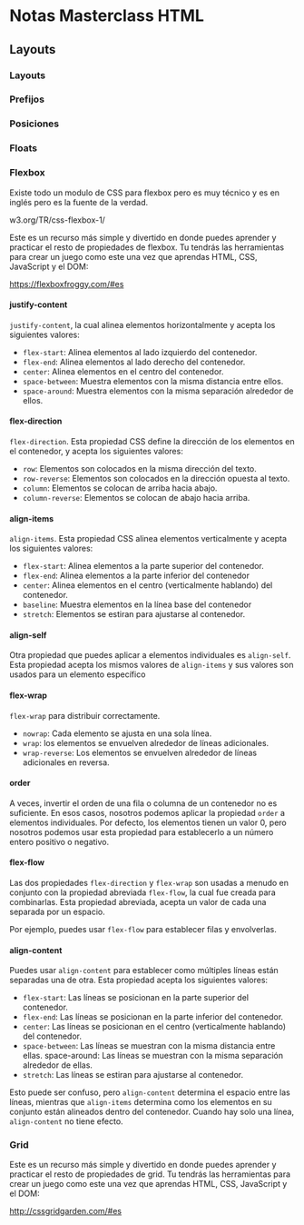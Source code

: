 # Notas Masterclass HTML

## Layouts

### Layouts

### Prefijos

### Posiciones

### Floats

### Flexbox

Existe todo un modulo de CSS para flexbox pero es muy técnico y es en inglés pero es la fuente de la verdad.

w3.org/TR/css-flexbox-1/

Este es un recurso más simple y divertido en donde puedes aprender y practicar el resto de propiedades de flexbox. Tu tendrás las herramientas para crear un juego como este una vez que aprendas HTML, CSS, JavaScript y el DOM:

https://flexboxfroggy.com/#es

#### justify-content

``justify-content``, la cual alinea elementos horizontalmente y acepta los siguientes valores:

- ``flex-start``: Alinea elementos al lado izquierdo del contenedor.
- ``flex-end``: Alinea elementos al lado derecho del contenedor.
- ``center``: Alinea elementos en el centro del contenedor.
- ``space-between``: Muestra elementos con la misma distancia entre ellos.
- ``space-around``: Muestra elementos con la misma separación alrededor de ellos.

#### flex-direction

``flex-direction``. Esta propiedad CSS define la dirección de los elementos en el contenedor, y acepta los siguientes valores:

- ``row``: Elementos son colocados en la misma dirección del texto.
- ``row-reverse``: Elementos son colocados en la dirección opuesta al texto.
- ``column``: Elementos se colocan de arriba hacia abajo.
- ``column-reverse``: Elementos se colocan de abajo hacia arriba.

#### align-items

``align-items``. Esta propiedad CSS alinea elementos verticalmente y acepta los siguientes valores:

- ``flex-start``: Alinea elementos a la parte superior del contenedor.
- ``flex-end``: Alinea elementos a la parte inferior del contenedor
- ``center``: Alinea elementos en el centro (verticalmente hablando) del contenedor.
- ``baseline``: Muestra elementos en la línea base del contenedor
- ``stretch``: Elementos se estiran para ajustarse al contenedor.

#### align-self

Otra propiedad que puedes aplicar a elementos individuales es ``align-self``. Esta propiedad acepta los mismos valores de ``align-items`` y sus valores son usados para un elemento específico

#### flex-wrap

``flex-wrap`` para distribuir correctamente.

- ``nowrap``: Cada elemento se ajusta en una sola línea.
- ``wrap``: los elementos se envuelven alrededor de líneas adicionales.
- ``wrap-reverse``: Los elementos se envuelven alrededor de líneas adicionales en reversa.

#### order

A veces, invertir el orden de una fila o columna de un contenedor no es suficiente. En esos casos, nosotros podemos aplicar la propiedad ``order`` a elementos individuales. Por defecto, los elementos tienen un valor 0, pero nosotros podemos usar esta propiedad para establecerlo a un número entero positivo o negativo.

#### flex-flow

Las dos propiedades ``flex-direction`` y ``flex-wrap`` son usadas a menudo en conjunto con la propiedad abreviada ``flex-flow``, la cual fue creada para combinarlas. Esta propiedad abreviada, acepta un valor de cada una separada por un espacio.

Por ejemplo, puedes usar ```flex-flow``` para establecer filas y envolverlas.

#### align-content

Puedes usar ``align-content`` para establecer como múltiples líneas están separadas una de otra. Esta propiedad acepta los siguientes valores:

- ``flex-start``: Las líneas se posicionan en la parte superior del contenedor.
- ``flex-end``: Las líneas se posicionan en la parte inferior del contenedor.
- ``center``: Las líneas se posicionan en el centro (verticalmente hablando) del contenedor.
- ``space-between``: Las líneas se muestran con la misma distancia entre ellas.
space-around: Las líneas se muestran con la misma separación alrededor de ellas.
- ``stretch``: Las líneas se estiran para ajustarse al contenedor.

Esto puede ser confuso, pero ``align-content`` determina el espacio entre las líneas, mientras que ``align-items`` determina como los elementos en su conjunto están alineados dentro del contenedor. Cuando hay solo una línea, ``align-content`` no tiene efecto.

### Grid

Este es un recurso más simple y divertido en donde puedes aprender y practicar el resto de propiedades de grid. Tu tendrás las herramientas para crear un juego como este una vez que aprendas HTML, CSS, JavaScript y el DOM:

http://cssgridgarden.com/#es